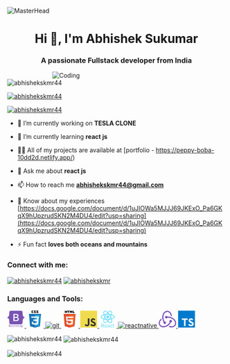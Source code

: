 ![MasterHead](https://res.cloudinary.com/practicaldev/image/fetch/s--rAHvwN_l--/c_imagga_scale,f_auto,fl_progressive,h_420,q_auto,w_1000/https://dev-to-uploads.s3.amazonaws.com/uploads/articles/kp1b5x0uufzyabikh8fp.png)
<h1 align="center">Hi 👋, I'm Abhishek Sukumar</h1>
<h3 align="center">A passionate Fullstack developer from India</h3>
<img align="right" alt="Coding" width="400" src="https://cdn.dribbble.com/users/1162077/screenshots/3848914/programmer.gif">

<p align="left"> <img src="https://komarev.com/ghpvc/?username=abhishekskmr44&label=Profile%20views&color=0e75b6&style=flat" alt="abhishekskmr44" /> </p>

<p align="left"> <a href="https://github.com/ryo-ma/github-profile-trophy"><img src="https://github-profile-trophy.vercel.app/?username=abhishekskmr44" alt="abhishekskmr44" /></a> </p>

<p align="left"> <a href="https://twitter.com/abhishekskmr44" target="blank"><img src="https://img.shields.io/twitter/follow/abhishekskmr44?logo=twitter&style=for-the-badge" alt="abhishekskmr44" /></a> </p>

- 🔭 I’m currently working on **TESLA CLONE**

- 🌱 I’m currently learning **react js**

- 👨‍💻 All of my projects are available at [portfolio - https://peppy-boba-10dd2d.netlify.app/)

- 💬 Ask me about **react js**

- 📫 How to reach me **abhishekskmr44@gmail.com**

- 📄 Know about my experiences [https://docs.google.com/document/d/1uJIOWa5MJJJ69JKExO_Pa6GKqX9hUpzrudSKN2M4DU4/edit?usp=sharing](https://docs.google.com/document/d/1uJIOWa5MJJJ69JKExO_Pa6GKqX9hUpzrudSKN2M4DU4/edit?usp=sharing)

- ⚡ Fun fact **loves both oceans and mountains**

<h3 align="left">Connect with me:</h3>
<p align="left">
<a href="https://twitter.com/abhishekskmr44" target="blank"><img align="center" src="https://raw.githubusercontent.com/rahuldkjain/github-profile-readme-generator/master/src/images/icons/Social/twitter.svg" alt="abhishekskmr44" height="30" width="40" /></a>
<a href="https://linkedin.com/in/abhishekskmr" target="blank"><img align="center" src="https://raw.githubusercontent.com/rahuldkjain/github-profile-readme-generator/master/src/images/icons/Social/linked-in-alt.svg" alt="abhishekskmr" height="30" width="40" /></a>
</p>

<h3 align="left">Languages and Tools:</h3>
<p align="left"> <a href="https://getbootstrap.com" target="_blank" rel="noreferrer"> <img src="https://raw.githubusercontent.com/devicons/devicon/master/icons/bootstrap/bootstrap-plain-wordmark.svg" alt="bootstrap" width="40" height="40"/> </a> <a href="https://www.w3schools.com/css/" target="_blank" rel="noreferrer"> <img src="https://raw.githubusercontent.com/devicons/devicon/master/icons/css3/css3-original-wordmark.svg" alt="css3" width="40" height="40"/> </a> <a href="https://git-scm.com/" target="_blank" rel="noreferrer"> <img src="https://www.vectorlogo.zone/logos/git-scm/git-scm-icon.svg" alt="git" width="40" height="40"/> </a> <a href="https://www.w3.org/html/" target="_blank" rel="noreferrer"> <img src="https://raw.githubusercontent.com/devicons/devicon/master/icons/html5/html5-original-wordmark.svg" alt="html5" width="40" height="40"/> </a> <a href="https://developer.mozilla.org/en-US/docs/Web/JavaScript" target="_blank" rel="noreferrer"> <img src="https://raw.githubusercontent.com/devicons/devicon/master/icons/javascript/javascript-original.svg" alt="javascript" width="40" height="40"/> </a> <a href="https://reactjs.org/" target="_blank" rel="noreferrer"> <img src="https://raw.githubusercontent.com/devicons/devicon/master/icons/react/react-original-wordmark.svg" alt="react" width="40" height="40"/> </a> <a href="https://reactnative.dev/" target="_blank" rel="noreferrer"> <img src="https://reactnative.dev/img/header_logo.svg" alt="reactnative" width="40" height="40"/> </a> <a href="https://redux.js.org" target="_blank" rel="noreferrer"> <img src="https://raw.githubusercontent.com/devicons/devicon/master/icons/redux/redux-original.svg" alt="redux" width="40" height="40"/> </a> <a href="https://www.typescriptlang.org/" target="_blank" rel="noreferrer"> <img src="https://raw.githubusercontent.com/devicons/devicon/master/icons/typescript/typescript-original.svg" alt="typescript" width="40" height="40"/> </a> </p>

<p><img align="left" src="https://github-readme-stats.vercel.app/api/top-langs?username=abhishekskmr44&show_icons=true&locale=en&layout=compact" alt="abhishekskmr44" /></p>

<p>&nbsp;<img align="center" src="https://github-readme-stats.vercel.app/api?username=abhishekskmr44&show_icons=true&locale=en" alt="abhishekskmr44" /></p>

<p><img align="center" src="https://github-readme-streak-stats.herokuapp.com/?user=abhishekskmr44&" alt="abhishekskmr44" /></p>
